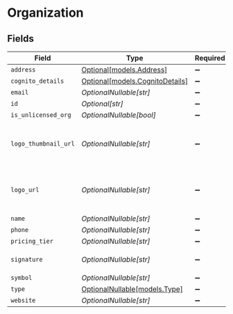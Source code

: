 # Organization


## Fields

| Field                                                                                     | Type                                                                                      | Required                                                                                  | Description                                                                               | Example                                                                                   |
| ----------------------------------------------------------------------------------------- | ----------------------------------------------------------------------------------------- | ----------------------------------------------------------------------------------------- | ----------------------------------------------------------------------------------------- | ----------------------------------------------------------------------------------------- |
| `address`                                                                                 | [Optional[models.Address]](../models/address.md)                                          | :heavy_minus_sign:                                                                        | N/A                                                                                       |                                                                                           |
| `cognito_details`                                                                         | [Optional[models.CognitoDetails]](../models/cognitodetails.md)                            | :heavy_minus_sign:                                                                        | N/A                                                                                       |                                                                                           |
| `email`                                                                                   | *OptionalNullable[str]*                                                                   | :heavy_minus_sign:                                                                        | N/A                                                                                       | someone@epilot.cloud                                                                      |
| `id`                                                                                      | *Optional[str]*                                                                           | :heavy_minus_sign:                                                                        | N/A                                                                                       |                                                                                           |
| `is_unlicensed_org`                                                                       | *OptionalNullable[bool]*                                                                  | :heavy_minus_sign:                                                                        | N/A                                                                                       | false                                                                                     |
| `logo_thumbnail_url`                                                                      | *OptionalNullable[str]*                                                                   | :heavy_minus_sign:                                                                        | N/A                                                                                       | https://epilot-playground-organization-data.s3.eu-central-1.amazonaws.com/epilot-logo.png |
| `logo_url`                                                                                | *OptionalNullable[str]*                                                                   | :heavy_minus_sign:                                                                        | N/A                                                                                       | https://epilot-playground-organization-data.s3.eu-central-1.amazonaws.com/epilot-logo.png |
| `name`                                                                                    | *OptionalNullable[str]*                                                                   | :heavy_minus_sign:                                                                        | N/A                                                                                       | Epilot                                                                                    |
| `phone`                                                                                   | *OptionalNullable[str]*                                                                   | :heavy_minus_sign:                                                                        | N/A                                                                                       | 49123123123                                                                               |
| `pricing_tier`                                                                            | *OptionalNullable[str]*                                                                   | :heavy_minus_sign:                                                                        | N/A                                                                                       | professional                                                                              |
| `signature`                                                                               | *OptionalNullable[str]*                                                                   | :heavy_minus_sign:                                                                        | N/A                                                                                       | <p>Thanks</p>                                                                             |
| `symbol`                                                                                  | *OptionalNullable[str]*                                                                   | :heavy_minus_sign:                                                                        | N/A                                                                                       | EPI                                                                                       |
| `type`                                                                                    | [OptionalNullable[models.Type]](../models/type.md)                                        | :heavy_minus_sign:                                                                        | N/A                                                                                       |                                                                                           |
| `website`                                                                                 | *OptionalNullable[str]*                                                                   | :heavy_minus_sign:                                                                        | N/A                                                                                       | https://epilot.cloud                                                                      |